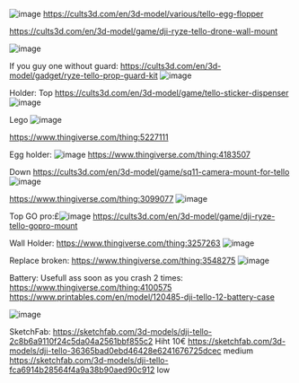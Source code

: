 ![image](https://user-images.githubusercontent.com/114882444/193713421-76324fb4-6bea-4b02-bb81-c1c41f33483c.png)
https://cults3d.com/en/3d-model/various/tello-egg-flopper


https://cults3d.com/en/3d-model/game/dji-ryze-tello-drone-wall-mount

![image](https://user-images.githubusercontent.com/114882444/193713486-4f38021c-5636-4326-bac9-2c30b9d85397.png)


If you guy one without guard:
https://cults3d.com/en/3d-model/gadget/ryze-tello-prop-guard-kit
![image](https://user-images.githubusercontent.com/114882444/193713561-ada6d277-8c40-4b62-83e4-45dfb631f2ed.png)


Holder:
Top
https://cults3d.com/en/3d-model/game/tello-sticker-dispenser
![image](https://user-images.githubusercontent.com/114882444/193713662-c5517b4f-ad64-4aaf-8c3f-92030d5f372b.png)

Lego 
![image](https://user-images.githubusercontent.com/114882444/193716199-bf175f52-540e-48de-b35c-79a076d541f3.png)

https://www.thingiverse.com/thing:5227111

Egg holder:
![image](https://user-images.githubusercontent.com/114882444/193716024-9cd95e8b-38ea-47b2-8efc-cdf976878d0b.png)
https://www.thingiverse.com/thing:4183507

Down
https://cults3d.com/en/3d-model/game/sq11-camera-mount-for-tello
![image](https://user-images.githubusercontent.com/114882444/193713842-db32bb69-b84e-499a-9e6e-5ed026781254.png)

https://www.thingiverse.com/thing:3099077
![image](https://user-images.githubusercontent.com/114882444/193716273-7db7530c-3d8f-412d-93f7-c48de2dcf453.png)


Top GO pro:£![image](https://user-images.githubusercontent.com/114882444/193713919-6e0a4adb-d310-4b3e-b0bc-33bd1e337124.png)
https://cults3d.com/en/3d-model/game/dji-ryze-tello-gopro-mount


Wall Holder:
https://www.thingiverse.com/thing:3257263
![image](https://user-images.githubusercontent.com/114882444/193714561-f34feb24-4503-439c-8016-250b5e9d78be.png)


Replace broken:
https://www.thingiverse.com/thing:3548275
![image](https://user-images.githubusercontent.com/114882444/193714773-85c8f17c-dd14-4650-84e6-4ce391f2a18a.png)


Battery: 
Usefull ass soon as you crash 2 times:
https://www.thingiverse.com/thing:4100575
https://www.printables.com/en/model/120485-dji-tello-12-battery-case


![image](https://user-images.githubusercontent.com/114882444/193715843-4887b7b9-9516-49da-87ca-4fe2ba33a1fe.png)



SketchFab:
https://sketchfab.com/3d-models/dji-tello-2c8b6a9110f24c5da04a2561bbf855c2 Hiht 10€
https://sketchfab.com/3d-models/dji-tello-36365bad0ebd46428e6241676725dcec medium
https://sketchfab.com/3d-models/dji-tello-fca6914b28564f4a9a38b90aed90c912 low
